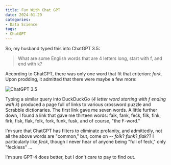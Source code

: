 ```yaml
---
title: Fun With Chat GPT
date: 2024-01-29
categories: 
- Data Science
tags: 
- ChatGPT
---
```

So, my husband typed this into ChatGPT 3.5:

> What are some English words that are 4 letters long, start with f, and end with k?

According to ChatGPT, there was only one word that fit that criterion: *fork*.  Upon prodding, it admitted that there were maybe a few more:

<p><img style="display:block;margin-left:auto;margin-right:auto;" src="{{ site.baseurl }}/images/posts/chatgpt_fk.png" alt="ChatGPT 3.5" border="0" /></p>

Typing a similar query into DuckDuckGo (*4 letter word starting with f ending with k*) produced a page full of links to various crossword puzzle and Scrabble dictionaries. The first link gave me seven words. A little further down, I found a link that gave me thirteen words: faik, fank, feck, filk, fink, firk, fisk, flak, folk, fork, funk, fusk, and of course, "the F-word."

I'm sure that ChatGPT has filters to eliminate profanity, and admittedly, not all the above words are "common," but, come on -- *folk*? *funk*? *flak*??  I particularly like *feck*, though I never hear of anyone being "full of feck," only "feckless" ...

I'm sure GPT-4 does better, but I don't care to pay to find out.
